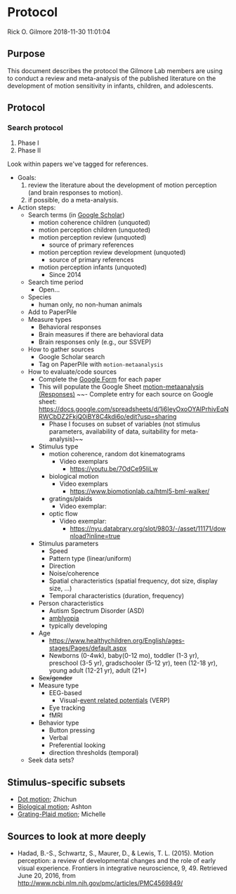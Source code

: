 Protocol
================
Rick O. Gilmore
2018-11-30 11:01:04

Purpose
-------

This document describes the protocol the Gilmore Lab members are using to conduct a review and meta-analysis of the published literature on the development of motion sensitivity in infants, children, and adolescents.

Protocol
--------

### Search protocol

1.  Phase I
2.  Phase II

Look within papers we've tagged for references.

-   Goals:
    1.  review the literature about the development of motion perception (and brain responses to motion).
    2.  if possible, do a meta-analysis.
-   Action steps:
    -   Search terms (in [Google Scholar](https://scholar.google.com/))
        -   motion coherence children (unquoted)
        -   motion perception children (unquoted)
        -   motion perception review (unquoted)
            -   source of primary references
        -   motion perception review development (unquoted)
            -   source of primary references
        -   motion perception infants (unquoted)
            -   Since 2014
    -   Search time period
        -   Open...
    -   Species
        -   human only, no non-human animals
    -   Add to PaperPile
    -   Measure types
        -   Behavioral responses
        -   Brain measures if there are behavioral data
        -   Brain responses only (e.g., our SSVEP)
    -   How to gather sources
        -   Google Scholar search
        -   Tag on PaperPile with `motion-metaanalysis`
    -   How to evaluate/code sources
        -   Complete the [Google Form](https://docs.google.com/forms/d/e/1FAIpQLSeFVnK8m4-yoIZm04jCZjtnQX5HFmOvLsi9hnmnYbHIm216hw/viewform?vc=0&c=0&w=1) for each paper
        -   This will populate the Google Sheet [motion-metaanalysis (Responses)](https://docs.google.com/spreadsheets/d/1K0TEzdSXl7GTFg2-vDHvndVvxOHLRvXdgZWVDNyvPLM/edit#gid=1643485482) ~~- Complete entry for each source on Google sheet: <https://docs.google.com/spreadsheets/d/1j6IeyOxoOYAlPrhivEqNRWCbDZ2FkjQ0iBY8C4kdi6o/edit?usp=sharing>
            -   Phase I focuses on subset of variables (not stimulus parameters, availability of data, suitability for meta-analysis)~~
        -   Stimulus type
            -   motion coherence, random dot kinematograms
                -   Video exemplars
                    -   <https://youtu.be/7OdCe95IiLw>
            -   biological motion
                -   Video exemplars
                    -   <https://www.biomotionlab.ca/html5-bml-walker/>
            -   gratings/plaids
                -   Video exemplar:
            -   optic flow
                -   Video exemplar:
                    -   <https://nyu.databrary.org/slot/9803/-/asset/11171/download?inline=true>
        -   Stimulus parameters
            -   Speed
            -   Pattern type (linear/uniform)
            -   Direction
            -   Noise/coherence
            -   Spatial characteristics (spatial frequency, dot size, display size, ...)
            -   Temporal characteristics (duration, frequency)
        -   Person characteristics
            -   Autism Spectrum Disorder (ASD)
            -   [amblyopia](https://nei.nih.gov/health/amblyopia)
            -   typically developing
        -   Age
            -   <https://www.healthychildren.org/English/ages-stages/Pages/default.aspx>
            -   Newborns (0-4wk), baby(0-12 mo), toddler (1-3 yr), preschool (3-5 yr), gradschooler (5-12 yr), teen (12-18 yr), young adult (12-21 yr), adult (21+)
        -   ~~Sex/gender~~
        -   Measure type
            -   EEG-based
                -   Visual-[event related potentials](https://en.wikipedia.org/wiki/Event-related_potential) (VERP)
            -   Eye tracking
            -   fMRI
        -   Behavior type
            -   Button pressing
            -   Verbal
            -   Preferential looking
            -   direction thresholds (temporal)
    -   Seek data sets?

Stimulus-specific subsets
-------------------------

-   [Dot motion](dot-motion.md); Zhichun
-   [Biological motion](biological-motion.md); Ashton
-   [Grating-Plaid motion](dot-motion.md); Michelle

Sources to look at more deeply
------------------------------

-   Hadad, B.-S., Schwartz, S., Maurer, D., & Lewis, T. L. (2015). Motion perception: a review of developmental changes and the role of early visual experience. Frontiers in integrative neuroscience, 9, 49. Retrieved June 20, 2016, from <http://www.ncbi.nlm.nih.gov/pmc/articles/PMC4569849/>
